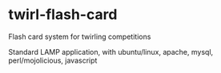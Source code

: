 # twirl-flash-card
Flash card system for twirling competitions

Standard LAMP application, with ubuntu/linux, apache, mysql, perl/mojolicious, javascript

